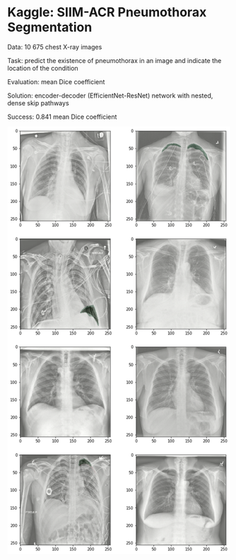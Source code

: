 # Kaggle: SIIM-ACR Pneumothorax Segmentation

Data: 10 675 chest X-ray images

Task: predict the existence of pneumothorax in an image and indicate the location of the condition

Evaluation: mean Dice coefficient

Solution: encoder-decoder (EfficientNet-ResNet) network with nested, dense skip pathways

Success: 0.841 mean Dice coefficient

![](preditions.png)
